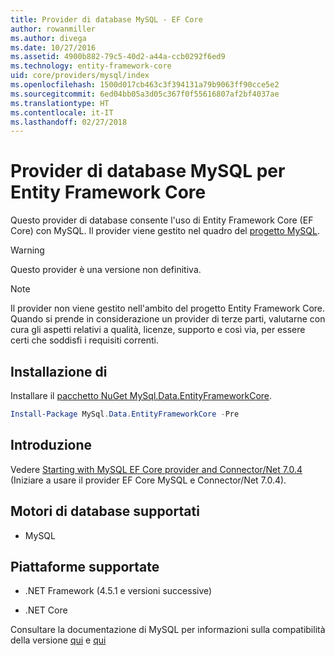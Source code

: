 ```yaml
---
title: Provider di database MySQL - EF Core
author: rowanmiller
ms.author: divega
ms.date: 10/27/2016
ms.assetid: 4900b882-79c5-40d2-a44a-ccb0292f6ed9
ms.technology: entity-framework-core
uid: core/providers/mysql/index
ms.openlocfilehash: 1500d017cb463c3f394131a79b9063ff90cce5e2
ms.sourcegitcommit: 6ed04bb05a3d05c367f0f55616807af2bf4037ae
ms.translationtype: HT
ms.contentlocale: it-IT
ms.lasthandoff: 02/27/2018
---
```

# <a name="mysql-ef-core-database-provider"></a>Provider di database MySQL per Entity Framework Core

Questo provider di database consente l'uso di Entity Framework Core (EF Core) con MySQL. Il provider viene gestito nel quadro del [progetto MySQL](http://dev.mysql.com).

> [!WARNING]  
> Questo provider è una versione non definitiva.

> [!NOTE]  
> Il provider non viene gestito nell'ambito del progetto Entity Framework Core. Quando si prende in considerazione un provider di terze parti, valutarne con cura gli aspetti relativi a qualità, licenze, supporto e così via, per essere certi che soddisfi i requisiti correnti.

## <a name="install"></a>Installazione di

Installare il [pacchetto NuGet MySql.Data.EntityFrameworkCore](https://www.nuget.org/packages/MySql.Data.EntityFrameworkCore).

``` powershell
Install-Package MySql.Data.EntityFrameworkCore -Pre
```

## <a name="get-started"></a>Introduzione

Vedere [Starting with MySQL EF Core provider and Connector/Net 7.0.4](http://insidemysql.com/howto-starting-with-mysql-ef-core-provider-and-connectornet-7-0-4/) (Iniziare a usare il provider EF Core MySQL e Connector/Net 7.0.4).

## <a name="supported-database-engines"></a>Motori di database supportati

* MySQL

## <a name="supported-platforms"></a>Piattaforme supportate

* .NET Framework (4.5.1 e versioni successive)

* .NET Core

Consultare la documentazione di MySQL per informazioni sulla compatibilità della versione [qui](https://dev.mysql.com/doc/connector-net/en/connector-net-versions.html) e [qui](https://dev.mysql.com/doc/connector-net/en/connector-net-entityframework-core.html)

